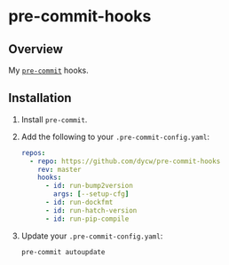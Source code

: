 # pre-commit-hooks

## Overview

My [`pre-commit`](https://pre-commit.com/) hooks.

## Installation

1. Install `pre-commit`.

1. Add the following to your `.pre-commit-config.yaml`:

   ```yaml
   repos:
     - repo: https://github.com/dycw/pre-commit-hooks
       rev: master
       hooks:
         - id: run-bump2version
           args: [--setup-cfg]
         - id: run-dockfmt
         - id: run-hatch-version
         - id: run-pip-compile
   ```

1. Update your `.pre-commit-config.yaml`:

   ```bash
   pre-commit autoupdate
   ```
